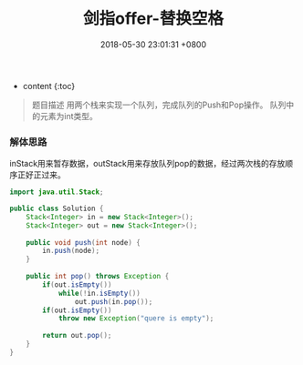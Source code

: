 ﻿---
layout: post
title:  "剑指offer-替换空格"
date:   2018-05-30 23:01:31 +0800
categories: 剑指offer 
tags: 链表
---

* content
{:toc}

> 题目描述
用两个栈来实现一个队列，完成队列的Push和Pop操作。 队列中的元素为int类型。

### 解体思路
inStack用来暂存数据，outStack用来存放队列pop的数据，经过两次栈的存放顺序正好正过来。

```java
import java.util.Stack;

public class Solution {
    Stack<Integer> in = new Stack<Integer>();
    Stack<Integer> out = new Stack<Integer>();
    
    public void push(int node) {
        in.push(node);
    }
    
    public int pop() throws Exception {
        if(out.isEmpty())
            while(!in.isEmpty())
                out.push(in.pop());
        if(out.isEmpty())
            throw new Exception("quere is empty");
        
        return out.pop();
    }
}
```


